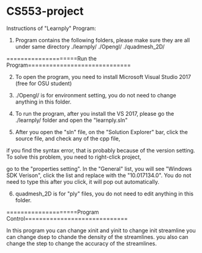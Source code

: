 # CS553-project

Instructions of "Learnply" Program:

1. Program contains the following folders, please make sure they are all under same directory
    ./learnply/
    ./Opengl/
    ./quadmesh_2D/
   
====================Run the Program=============================

2. To open the program, you need to install Microsoft Visual Studio 2017 (free for OSU student)

3. ./Opengl/ is for environment setting, you do not need to change anything in this folder.

4. To run the program, after you install the VS 2017, please go the ./learnply/ folder and open the "learnply.sln"

5. After you open the "sln" file, on the  "Solution Explorer" bar, click the source file, and check any of the cpp file,
   
if you find the syntax error, that is probably because of the version setting. To solve this problem, you need to right-click project, 
   
go to the "properties setting". In the "General" list, you will see "Windows SDK Verison", click the list and replace with the "10.017134.0". 
You do not need to type this after you click, it will pop out automatically.  

6. quadmesh_2D is for "ply" files, you do not need to edit anything in this folder.   

====================Program Control=============================

In this program you can change xinit and yinit to change init streamline
you can change dsep to chande the density of the streamlines.
you also can change the step to change the accuracy of the streamlines.  



